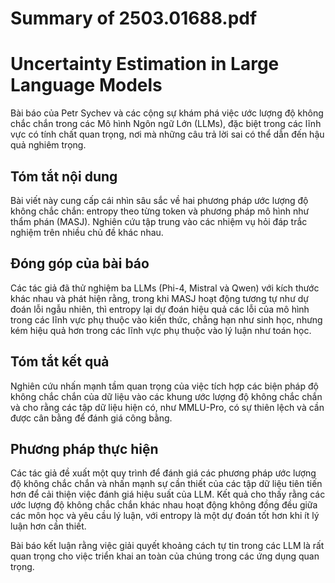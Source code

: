 # Summary of 2503.01688.pdf

# Uncertainty Estimation in Large Language Models

Bài báo của Petr Sychev và các cộng sự khám phá việc ước lượng độ không chắc chắn trong các Mô hình Ngôn ngữ Lớn (LLMs), đặc biệt trong các lĩnh vực có tính chất quan trọng, nơi mà những câu trả lời sai có thể dẫn đến hậu quả nghiêm trọng. 

## Tóm tắt nội dung
Bài viết này cung cấp cái nhìn sâu sắc về hai phương pháp ước lượng độ không chắc chắn: entropy theo từng token và phương pháp mô hình như thẩm phán (MASJ). Nghiên cứu tập trung vào các nhiệm vụ hỏi đáp trắc nghiệm trên nhiều chủ đề khác nhau. 

## Đóng góp của bài báo
Các tác giả đã thử nghiệm ba LLMs (Phi-4, Mistral và Qwen) với kích thước khác nhau và phát hiện rằng, trong khi MASJ hoạt động tương tự như dự đoán lỗi ngẫu nhiên, thì entropy lại dự đoán hiệu quả các lỗi của mô hình trong các lĩnh vực phụ thuộc vào kiến thức, chẳng hạn như sinh học, nhưng kém hiệu quả hơn trong các lĩnh vực phụ thuộc vào lý luận như toán học.

## Tóm tắt kết quả
Nghiên cứu nhấn mạnh tầm quan trọng của việc tích hợp các biện pháp độ không chắc chắn của dữ liệu vào các khung ước lượng độ không chắc chắn và cho rằng các tập dữ liệu hiện có, như MMLU-Pro, có sự thiên lệch và cần được cân bằng để đánh giá công bằng. 

## Phương pháp thực hiện
Các tác giả đề xuất một quy trình để đánh giá các phương pháp ước lượng độ không chắc chắn và nhấn mạnh sự cần thiết của các tập dữ liệu tiên tiến hơn để cải thiện việc đánh giá hiệu suất của LLM. Kết quả cho thấy rằng các ước lượng độ không chắc chắn khác nhau hoạt động không đồng đều giữa các môn học và yêu cầu lý luận, với entropy là một dự đoán tốt hơn khi ít lý luận hơn cần thiết. 

Bài báo kết luận rằng việc giải quyết khoảng cách tự tin trong các LLM là rất quan trọng cho việc triển khai an toàn của chúng trong các ứng dụng quan trọng.
